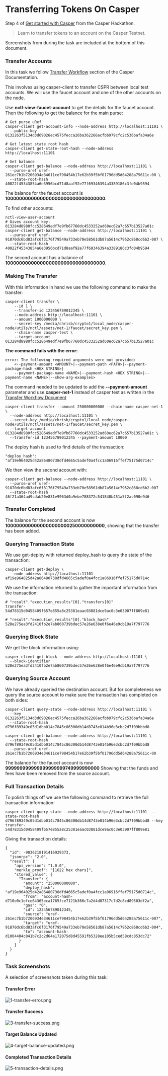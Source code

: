 # Transferring Tokens On Casper

Step 4 of [Get started with Casper](https://gitcoin.co/issue/casper-network/gitcoin-hackathon/29/100026611) from the Casper Hackathon.

> Learn to transfer tokens to an account on the Casper Testnet.

Screenshots from during the task are included at the bottom of this document.

### Transfer Accounts

In this task we follow [Transfer Workflow](https://docs.casperlabs.io/en/latest/workflow/transfer-workflow.html) section of the Casper Documentation.

This involves using casper-client to transfer CSPR between local test accounts. We will use the faucet account and one of the other accounts on the node.

Use **nctl-view-faucet-account** to get the details for the faucet account. Then the following to get the balance for the main purse:

```
# Get purse uRef
casper-client get-account-info --node-address http://localhost:11101 \
  --public-key 0132263f5134d3d69026ec4575fecca26ba362266acfbb979cfc2c536bafa34a6e

# Get latest state root hash
casper-client get-state-root-hash --node-address http://localhost:11101

# Get balance
casper-client get-balance --node-address http://localhost:11101 \
  --purse-uref uref-261ec7b1b7206934e34611ce798454b17e62b39f5bf01796dd5d64288a75611c-00 \
  --state-root-hash 40022f45343854a6e3956bcd71d8aaf92e77f69346394a3389186c3fd04b9594
```
The balance for the faucet account is **1000000000000000000000000000000000**.

To find other accounts:

```
nctl-view-user-account
# Gives account key: 013284d8980fcc528649edf7e9fb67760dc4533252ad60ec62a7c657b13527a01c
casper-client get-balance --node-address http://localhost:11101 \
  --purse-uref uref-91870dc6bd83afc6f3176f79549a733eb70e58561db87a5614c7952c868cd6b2-007 \
  --state-root-hash 40022f45343854a6e3956bcd71d8aaf92e77f69346394a3389186c3fd04b9594
```

The second account has a balance of **1000000000000000000000000000000000**.

### Making The Transfer

With this information in hand we use the following command to make the transfer:
```
casper-client transfer \
    --id 1 \
    --transfer-id 123456789012345 \
    --node-address http://localhost:11101 \
    --amount 1000000000 \
    --secret-key /media/chrisb/crypto1/local_node/casper-node/utils/nctl/assets/net-1/faucet/secret_key.pem \
    --chain-name casper-test \
    --target-account 013284d8980fcc528649edf7e9fb67760dc4533252ad60ec62a7c657b13527a01c
```
**The command fails with the error:**
```
error: The following required arguments were not provided:
    <--payment-amount <AMOUNT>|--payment-path <PATH>|--payment-package-hash <HEX STRING>|
    --payment-package-name <NAME>|--payment-hash <HEX STRING>|--payment-name <NAME>|--show-arg-examples>
```
The command needed to be updated to add the **--payment-amount** parameter and use **casper-net-1** instead of casper test as written in the [Transfer Workflow Document](https://docs.casperlabs.io/en/latest/workflow/transfer-workflow.html)
```
casper-client transfer --amount 250000000000 --chain-name casper-net-1 \
  --node-address http://localhost:11101 \
  --secret-key /media/chrisb/crypto1/local_node/casper-node/utils/nctl/assets/net-1/faucet/secret_key.pem \
  --target-account 013284d8980fcc528649edf7e9fb67760dc4533252ad60ec62a7c657b13527a01c \
  --transfer-id 123456789012345 --payment-amount 10000
```
The deploy hash is used to find details of the transaction:
```
"deploy_hash": "af19e964025d42a86480738dfd4665c5adef0a4fcc1a06916ffef75175d0714c"
```
We then view the second account with:
```
casper-client get-balance --node-address http://localhost:11101 \
  --purse-uref uref-91870dc6bd83afc6f3176f79549a733eb70e58561db87a5614c7952c868cd6b2-007 
  --state-root-hash 46f21a364ad9cdab20e831e9963d0a9ebe788372c541840b451a5f2ac090e946
```
### Transfer Completed
The balance for the second account is now **1000000000000000000000250000000000**, showing that the transfer has been added.

### Querying Transaction State
We use get-deploy with returned deploy_hash to query the state of the transaction:
```
casper-client get-deploy \
  --node-address http://localhost:11101 af19e964025d42a86480738dfd4665c5adef0a4fcc1a06916ffef75175d0714c
```
We use the information returned to gather the important information from the transaction:
```
# "result"."execution_results"[0]."transfers[0]"
transfer-54d78315d0458409f657e855a8c25381eaac03881dce9ac0c3e03907ff809e81

# "result"."execution_results"[0]."block_hash"
528e275ea3fd2410fb2e7ab860739bdec57e26e638e0f6e46e9cb19a7f797776
```
### Querying Block State
We get the block information using:
```
casper-client get-block --node-address http://localhost:11101 \
  --block-identifier 528e275ea3fd2410fb2e7ab860739bdec57e26e638e0f6e46e9cb19a7f797776
```
### Querying Source Account
We have already queried the destination account. But for completeness we query the source account to make sure the transaction has completed on both sides:
```
casper-client query-state --node-address http://localhost:11101 \
  --key 0132263f5134d3d69026ec4575fecca26ba362266acfbb979cfc2c536bafa34a6e 
  --state-root-hash d796f89349c05d1dbb014c7845c86300db14d8743e014b96e3cbc2d7f09bbbd8

casper-client get-balance --node-address http://localhost:11101 \
  --state-root-hash d796f89349c05d1dbb014c7845c86300db14d8743e014b96e3cbc2d7f09bbbd8 
  --purse-uref uref-261ec7b1b7206934e34611ce798454b17e62b39f5bf01796dd5d64288a75611c-00
```

The balance for the faucet account is now **999999999999999999999749999990000** Showing that the funds and fees have been removed from the source account.

### Full Transaction Details
To polish things off we use the following command to retrieve the full transaction information:
```
casper-client query-state --node-address http://localhost:11101  --state-root-hash d796f89349c05d1dbb014c7845c86300db14d8743e014b96e3cbc2d7f09bbbd8 --key transfer-54d78315d0458409f657e855a8c25381eaac03881dce9ac0c3e03907ff809e81
```
Giving the transaction details:
```
{
  "id": -9036218191416929373,
  "jsonrpc": "2.0",
  "result": {
    "api_version": "1.0.0",
    "merkle_proof": "[1622 hex chars]",
    "stored_value": {
      "Transfer": {
        "amount": "250000000000",
        "deploy_hash": "af19e964025d42a86480738dfd4665c5adef0a4fcc1a06916ffef75175d0714c",
        "from": "account-hash-d710e0c1efce64365eca1765fce7121b366c7a2d4d87317c7d2c8cd89503df2a",
        "gas": "0",
        "id": 123456789012345,
        "source": "uref-261ec7b1b7206934e34611ce798454b17e62b39f5bf01796dd5d64288a75611c-007",
        "target": "uref-91870dc6bd83afc6f3176f79549a733eb70e58561db87a5614c7952c868cd6b2-004",
        "to": "account-hash-d1004404c841b7c2c2d64a172075d8d45591fb5328ee105b5ced58cdc853dc72"
      }
    }
  }
}

```

### Task Screenshots
A selection of screenshots taken during this task:
#### Transfer Error
![1-transfer-error.png](https://github.com/ben-razor/casper-get-started/blob/main/4-transfer-tokens/img-task-4/1-transfer-error.png)
#### Transfer Success
![3-transfer-success.png](https://github.com/ben-razor/casper-get-started/blob/main/4-transfer-tokens/img-task-4/3-transfer-success.png)
#### Target Balance Updated
![4-target-balance-updated.png](https://github.com/ben-razor/casper-get-started/blob/main/4-transfer-tokens/img-task-4/4-target-balance-updated.png)
#### Completed Transaction Details
![5-transaction-details.png](https://github.com/ben-razor/casper-get-started/blob/main/4-transfer-tokens/img-task-4/5-transaction-details.png)
